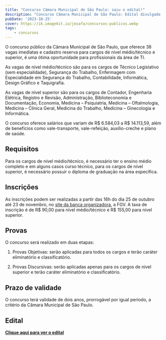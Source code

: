 ```yaml
---
title: "Concurso Câmara Municipal de São Paulo: saiu o edital!"
description: "Concurso Câmara Municipal de São Paulo: Edital divulgado! Salário de até R$ 14 mil! Provas em janeiro para níveis médio e superior. Confira agora!"
pubDate: '2023-10-25'
cover: https://ik.imagekit.io/josafa/concursos-publicos.webp
tags: 
    - concursos
---
```

O concurso público da Câmara Municipal de São Paulo, que oferece 38 vagas imediatas e cadastro reserva para cargos de nível médio/técnico e superior, é uma ótima oportunidade para profissionais da área de TI.

As vagas de nível médio/técnico são para os cargos de Técnico Legislativo (sem especialidade), Segurança do Trabalho, Enfermagem com Especialidade em Segurança do Trabalho, Contabilidade, Informática, Design Gráfico e Taquigrafia.

As vagas de nível superior são para os cargos de Contador, Engenharia Elétrica, Registro e Revisão, Administração, Biblioteconomia e Documentação, Economia, Medicina – Psiquiatria, Medicina – Oftalmologia, Medicina – Clínica Geral, Medicina do Trabalho, Medicina – Ginecologia e Informática.

O concurso oferece salários que variam de R$ 6.584,03 a R$ 14.113,59, além de benefícios como vale-transporte, vale-refeição, auxílio-creche e plano de saúde.

## Requisitos
Para os cargos de nível médio/técnico, é necessário ter o ensino médio completo e em alguns casos curso técnico, para os cargos de nível superior, é necessário possuir o diploma de graduação na área específica.

## Inscrições
As inscrições podem ser realizadas a partir das 16h do dia 25 de outubro até 23 de novembro, no <a href="https://conhecimento.fgv.br/concursos/cmsps23" target="_blank" rel="noopener noreferrer">site da banca organizadora</a>, a FGV. A taxa de inscrição é de R$ 90,00 para nível médio/técnico e R$ 155,00 para nível superior.

## Provas
O concurso será realizado em duas etapas:

1. Provas Objetivas: serão aplicadas para todos os cargos e terão caráter eliminatório e classificatório.

2. Provas Discursivas: serão aplicadas apenas para os cargos de nível superior e terão caráter eliminatório e classificatório.

## Prazo de validade
O concurso terá validade de dois anos, prorrogável por igual período, a critério da Câmara Municipal de São Paulo.

## Edital

<a href="https://conhecimento.fgv.br/sites/default/files/concursos/cmsp-edital-consultor-tecnico-legislativo-e-tecnico-legislativo-24.10.23_retificado_0.pdf" target="_blank" rel="noopener noreferrer"><b>
Clique aqui para ver o edital</b></a>


